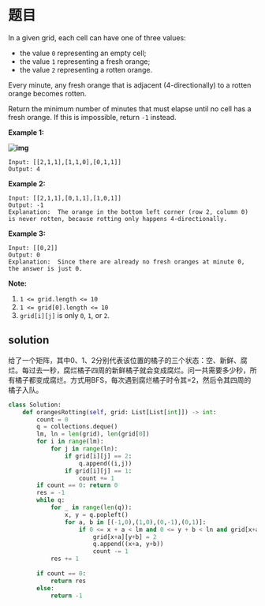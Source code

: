 # 题目

In a given grid, each cell can have one of three values:

- the value `0` representing an empty cell;
- the value `1` representing a fresh orange;
- the value `2` representing a rotten orange.

Every minute, any fresh orange that is adjacent (4-directionally) to a rotten orange becomes rotten.

Return the minimum number of minutes that must elapse until no cell has a fresh orange. If this is impossible, return `-1` instead.

 

**Example 1:**

**![img](https://assets.leetcode.com/uploads/2019/02/16/oranges.png)**

```
Input: [[2,1,1],[1,1,0],[0,1,1]]
Output: 4
```

**Example 2:**

```
Input: [[2,1,1],[0,1,1],[1,0,1]]
Output: -1
Explanation:  The orange in the bottom left corner (row 2, column 0) is never rotten, because rotting only happens 4-directionally.
```

**Example 3:**

```
Input: [[0,2]]
Output: 0
Explanation:  Since there are already no fresh oranges at minute 0, the answer is just 0.
```

 

**Note:**

1. `1 <= grid.length <= 10`
2. `1 <= grid[0].length <= 10`
3. `grid[i][j]` is only `0`, `1`, or `2`.

## solution

给了一个矩阵，其中0、1、2分别代表该位置的橘子的三个状态：空、新鲜、腐烂。每过去一秒，腐烂橘子四周的新鲜橘子就会变成腐烂。问一共需要多少秒，所有橘子都变成腐烂。方式用BFS，每次遇到腐烂橘子时令其=2，然后令其四周的橘子入队。

```python
class Solution:
    def orangesRotting(self, grid: List[List[int]]) -> int:
        count = 0
        q = collections.deque()
        lm, ln = len(grid), len(grid[0])
        for i in range(lm):
            for j in range(ln):
                if grid[i][j] == 2:
                    q.append((i,j))
                if grid[i][j] == 1:
                    count += 1
        if count == 0: return 0
        res = -1
        while q:
            for _ in range(len(q)):
                x, y = q.popleft()
                for a, b in [(-1,0),(1,0),(0,-1),(0,1)]:
                    if 0 <= x + a < lm and 0 <= y + b < ln and grid[x+a][y+b] == 1:
                        grid[x+a][y+b] = 2
                        q.append((x+a, y+b))
                        count -= 1
            res += 1
            
        if count == 0:
            return res
        else:
            return -1
```

